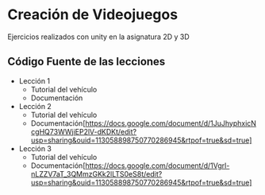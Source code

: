 # Creación de Videojuegos 
Ejercicios realizados con unity en la asignatura 2D y 3D

## Código Fuente de las lecciones

* Lección 1
  * Tutorial del vehículo
  * Documentación
* Lección 2
  * Tutorial del vehículo
  * Documentación[https://docs.google.com/document/d/1JuJhyphxicNcgHQ73WWjiEP2lV-dKDKt/edit?usp=sharing&ouid=113058898750770286945&rtpof=true&sd=true]
* Lección 3
  * Tutorial del vehículo
  * Documentación[https://docs.google.com/document/d/1Vgrl-nLZZV7aT_3QMmzGKk2lLTS0eS8t/edit?usp=sharing&ouid=113058898750770286945&rtpof=true&sd=true]

  
